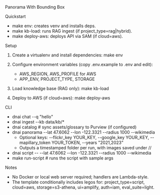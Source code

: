 Panorama With Bounding Box

Quickstart
- make env: creates venv and installs deps.
- make kb-load: runs RAG ingest (if project_type=rag|hybrid).
- make deploy-aws: deploys API via SAM (if cloud=aws).

Setup
1) Create a virtualenv and install dependencies:
   make env

2) Configure environment variables (copy .env.example to .env and edit):
   - AWS_REGION, AWS_PROFILE for AWS
   - APP_ENV, PROJECT_TYPE, STORAGE

3) Load knowledge base (RAG only):
   make kb-load

4) Deploy to AWS (if cloud=aws):
   make deploy-aws

CLI
- dnai chat --q "hello"
- dnai ingest --kb data/kb/*
- dnai catalog  # sync assets/glossary to Purview (if configured)
- dnai panorama --lat 47.6062 --lon -122.3321 --radius 1000 --wikimedia
  - Optional keys: --flickr_key YOUR_KEY, --google_key YOUR_KEY, --mapillary_token YOUR_TOKEN, --years "2021,2023"
  - Outputs a timestamped folder per run, with images saved under <run>/<service>/
 - dnai script -- --lat 47.6062 --lon -122.3321 --radius 1000 --wikimedia
 - make run-script  # runs the script with sample args

Notes
- No Docker or local web server required; handlers are Lambda-style.
- The template conditionally includes legos for:
  project_type=script, cloud=aws, storage=s3-athena, ui=amplify, auth=iam, eval_suite=light.

